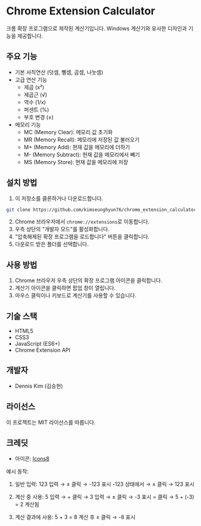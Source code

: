 # Chrome Extension Calculator

크롬 확장 프로그램으로 제작된 계산기입니다. Windows 계산기와 유사한 디자인과 기능을 제공합니다.

## 주요 기능

- 기본 사칙연산 (덧셈, 뺄셈, 곱셈, 나눗셈)
- 고급 연산 기능
  - 제곱 (x²)
  - 제곱근 (√)
  - 역수 (1/x)
  - 퍼센트 (%)
  - 부호 변경 (±)
- 메모리 기능
  - MC (Memory Clear): 메모리 값 초기화
  - MR (Memory Recall): 메모리에 저장된 값 불러오기
  - M+ (Memory Add): 현재 값을 메모리에 더하기
  - M- (Memory Subtract): 현재 값을 메모리에서 빼기
  - MS (Memory Store): 현재 값을 메모리에 저장

## 설치 방법

1. 이 저장소를 클론하거나 다운로드합니다.
```bash
git clone https://github.com/kimseunghyun76/chrome_extension_calculator.git
```

2. Chrome 브라우저에서 `chrome://extensions`로 이동합니다.
3. 우측 상단의 "개발자 모드"를 활성화합니다.
4. "압축해제된 확장 프로그램을 로드합니다" 버튼을 클릭합니다.
5. 다운로드 받은 폴더를 선택합니다.

## 사용 방법

1. Chrome 브라우저 우측 상단의 확장 프로그램 아이콘을 클릭합니다.
2. 계산기 아이콘을 클릭하면 팝업 창이 열립니다.
3. 마우스 클릭이나 키보드로 계산기를 사용할 수 있습니다.

## 기술 스택

- HTML5
- CSS3
- JavaScript (ES6+)
- Chrome Extension API

## 개발자

- Dennis Kim (김승현)

## 라이선스

이 프로젝트는 MIT 라이선스를 따릅니다.

## 크레딧

- 아이콘: [Icons8](https://icons8.com) 

예시 동작:
1) 일반 입력:
   123 입력 → ± 클릭 → -123 표시
   -123 상태에서 → ± 클릭 → 123 표시

2) 계산 중 사용:
   5 입력 → + 클릭 → 3 입력 → ± 클릭 → -3 표시
   = 클릭 → 5 + (-3) = 2 계산됨

3) 계산 결과에 사용:
   5 + 3 = 8 계산 후
   ± 클릭 → -8 표시 